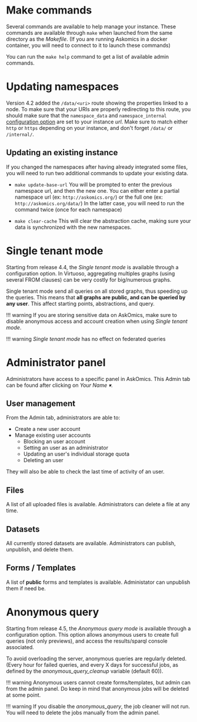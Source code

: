 # Make commands

Several commands are available to help manage your instance. These commands are available through `make` when launched from the same directory as the *Makefile*. (If you are running Askomics in a docker container, you will need to connect to it to launch these commands)

You can run the `make help` command to get a list of available admin commands.

# Updating namespaces

Version 4.2 added the `/data/<uri>` route showing the properties linked to a node.
To make sure that your URIs are properly redirecting to this route, you should make sure that the `namespace_data` and `namespace_internal` [configuration option](configure.md) are set to your instance *url*. Make sure to match either `http` or `https` depending on your instance, and don't forget `/data/` or `/internal/`.

## Updating an existing instance
If you changed the namespaces after having already integrated some files, you will need to run two additional commands to update your existing data.

- `make update-base-url`
You will be prompted to enter the previous namespace url, and then the new one.
You can either enter a partial namespace url (ex: `http://askomics.org/`) or the full one (ex: `http://askomics.org/data/`)
In the latter case, you will need to run the command twice (once for each namespace)

- `make clear-cache`
This will clear the abstraction cache, making sure your data is synchronized with the new namespaces.

# Single tenant mode

Starting from release 4.4, the *Single tenant mode* is available through a configuration option.
In Virtuoso, aggregating multiples graphs (using several FROM clauses) can be very costly for big/numerous graphs.

Single tenant mode send all queries on all stored graphs, thus speeding up the queries. This means that **all graphs are public, and can be queried by any user**. This affect starting points, abstractions, and query.

!!! warning
    If you are storing sensitive data on AskOmics, make sure to disable anonymous access and account creation when using *Single tenant mode*.

!!! warning
    *Single tenant mode* has no effect on federated queries

# Administrator panel

Administrators have access to a specific panel in AskOmics.
This <navbar><i class="fa fa-chess-king"></i> Admin</navbar> tab can be found after clicking on <navbar><i class="fa fa-user"></i> *Your Name &#9662;*</navbar>.

## User management

From the <navbar><i class="fa fa-chess-king"></i> Admin</navbar> tab, administrators are able to:

- Create a new user account
- Manage existing user accounts
    - Blocking an user account
    - Setting an user as an administrator
    - Updating an user's individual storage quota
    - Deleting an user

They will also be able to check the last time of activity of an user.

## Files

A list of all uploaded files is available. Administrators can delete a file at any time.

## Datasets

All currently stored datasets are available. Administrators can publish, unpublish, and delete them.

## Forms / Templates

A list of **public** forms and templates is available. Administator can unpublish them if need be.

# Anonymous query

Starting from release 4.5, the *Anonymous query mode* is available through a configuration option.
This option allows anonymous users to create full queries (not only previews), and access the results/sparql console associated.

To avoid overloading the server, anonymous queries are regularly deleted. (Every hour for failed queries, and every X days for successful jobs, as defined by the *anonymous_query_cleanup* variable (default 60)).

!!! warning
    Anonymous users cannot create forms/templates, but admin can from the admin panel.
    Do keep in mind that anonymous jobs will be deleted at some point.

!!! warning
    If you disable the *anonymous_query*, the job cleaner will not run. You will need to delete the jobs manually from the admin panel.
